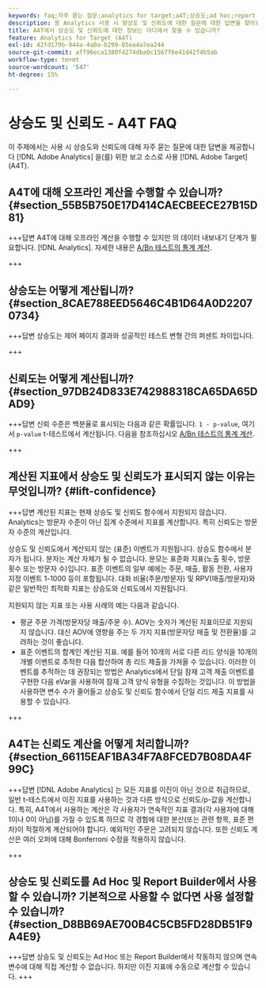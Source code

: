 ```yaml
---
keywords: faq;자주 묻는 질문;analytics for target;a4T;상승도;ad hoc;report builder;신뢰도
description: 용 Analytics 사용 시 향상도 및 신뢰도에 대한 질문에 대한 답변을 찾아보십시오. [!DNL Target] (A4T). A4T를 사용하면 용 Analytics 보고를 사용할 수 있습니다 [!DNL Target] 활동.
title: A4T에서 상승도 및 신뢰도에 대한 정보는 어디에서 찾을 수 있습니까?
feature: Analytics for Target (A4T)
exl-id: 42fd179b-944a-4a0a-b299-85ea4a7ea244
source-git-commit: aff96eca1380f4274dba0c1567f6e41d42f4b5ab
workflow-type: tm+mt
source-wordcount: '547'
ht-degree: 15%

---
```


# 상승도 및 신뢰도 - A4T FAQ

이 주제에서는 사용 시 상승도와 신뢰도에 대해 자주 묻는 질문에 대한 답변을 제공합니다 [!DNL Adobe Analytics] 을(를) 위한 보고 소스로 사용 [!DNL Adobe Target] (A4T).

## A4T에 대해 오프라인 계산을 수행할 수 있습니까? {#section_55B5B750E17D414CAECBEECE27B15D81}

+++답변 A4T에 대해 오프라인 계산을 수행할 수 있지만 의 데이터 내보내기 단계가 필요합니다. [!DNL Analytics]. 자세한 내용은 [A/Bn 테스트의 통계 계산](/help/main/c-reports/statistical-methodology/statistical-calculations.md).

+++

## 상승도는 어떻게 계산됩니까? {#section_8CAE788EED5646C4B1D64A0D22070734}

+++답변 상승도는 제어 페이지 결과와 성공적인 테스트 변형 간의 퍼센트 차이입니다.

+++

## 신뢰도는 어떻게 계산됩니까? {#section_97DB24D833E742988318CA65DA65DAD9}

+++답변 신뢰 수준은 백분율로 표시되는 다음과 같은 확률입니다. `1 - p-value`, 여기서 `p-value` t-테스트에서 계산됩니다. 다음을 참조하십시오 [A/Bn 테스트의 통계 계산](/help/main/c-reports/statistical-methodology/statistical-calculations.md).

+++

## 계산된 지표에서 상승도 및 신뢰도가 표시되지 않는 이유는 무엇입니까? {#lift-confidence}

+++답변 계산된 지표는 현재 상승도 및 신뢰도 함수에서 지원되지 않습니다. Analytics는 방문자 수준이 아닌 집계 수준에서 지표를 계산합니다. 특히 신뢰도는 방문자 수준의 계산입니다.

상승도 및 신뢰도에서 계산되지 않는 (표준) 이벤트가 지원됩니다. 상승도 함수에서 분자가 됩니다. 분자는 계산 자체가 될 수 없습니다. 분모는 표준화 지표(노출 횟수, 방문 횟수 또는 방문자 수)입니다. 표준 이벤트의 일부 예에는 주문, 매출, 활동 전환, 사용자 지정 이벤트 1-1000 등이 포함됩니다. 대화 비율(주문/방문자) 및 RPV(매출/방문자)와 같은 일반적인 최적화 지표는 상승도와 신뢰도에서 지원됩니다.

지원되지 않는 지표 또는 사용 사례의 예는 다음과 같습니다.

* 평균 주문 가격(방문자당 매출/주문 수). AOV는 숫자가 계산된 지표이므로 지원되지 않습니다. 대신 AOV에 영향을 주는 두 가지 지표(방문자당 매출 및 전환율)를 고려하는 것이 좋습니다.
* 표준 이벤트의 합계인 계산된 지표. 예를 들어 10개의 서로 다른 리드 양식을 10개의 개별 이벤트로 추적한 다음 합산하여 총 리드 제출을 가져올 수 있습니다. 이러한 이벤트를 추적하는 데 권장되는 방법은 Analytics에서 단일 잠재 고객 제출 이벤트를 구현한 다음 eVar을 사용하여 잠재 고객 양식 유형을 수집하는 것입니다. 이 방법을 사용하면 변수 수가 줄어들고 상승도 및 신뢰도 함수에서 단일 리드 제출 지표를 사용할 수 있습니다.

+++

## A4T는 신뢰도 계산을 어떻게 처리합니까? {#section_66115EAF1BA34F7A8FCED7B08DA4F99C}

+++답변
[!DNL Adobe Analytics] 는 모든 지표를 이진이 아닌 것으로 취급하므로, 일반 t-테스트에서 이진 지표를 사용하는 것과 다른 방식으로 신뢰도/p-값을 계산합니다. 특히, A4T에서 사용하는 계산은 각 사용자가 연속적인 지표 결과(각 사용자에 대해 1이나 0이 아님)를 가질 수 있도록 하므로 각 경험에 대한 분산(또는 관련 항목, 표준 편차)이 적절하게 계산되어야 합니다. 예외적인 주문은 고려되지 않습니다. 또한 신뢰도 계산은 여러 오퍼에 대해 Bonferroni 수정을 적용하지 않습니다.

+++

## 상승도 및 신뢰도를 Ad Hoc 및 Report Builder에서 사용할 수 있습니까? 기본적으로 사용할 수 없다면 사용 설정할 수 있습니까? {#section_D8BB69AE700B4C5CB5FD28DB51F9A4E9}

+++답변 상승도 및 신뢰도는 Ad Hoc 또는 Report Builder에서 작동하지 않으며 연속 변수에 대해 직접 계산할 수 없습니다. 하지만 이진 지표에 수동으로 계산할 수 있습니다.
+++
